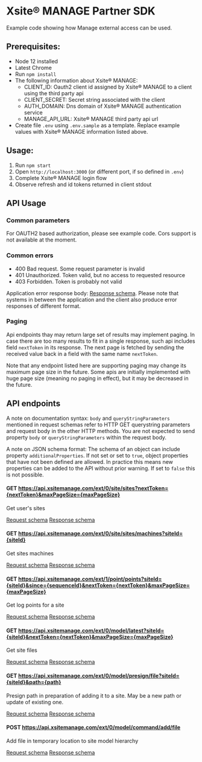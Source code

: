 # Xsite® MANAGE Partner SDK

Example code showing how Manage external access can be used.

## Prerequisites:

- Node 12 installed
- Latest Chrome
- Run `npm install`
- The following information about Xsite® MANAGE:
  - CLIENT_ID: Oauth2 client id assigned by Xsite® MANAGE to a client using the third party api
  - CLIENT_SECRET: Secret string associated with the client
  - AUTH_DOMAIN: Dns domain of Xsite® MANAGE authentication service
  - MANAGE_API_URL: Xsite® MANAGE third party api url
- Create file `.env` using `.env.sample` as a template. Replace example values
  with Xsite® MANAGE information listed above.

## Usage:

1. Run `npm start`
2. Open `http://localhost:3000` (or different port, if so defined in `.env`)
3. Complete Xsite® MANAGE login flow
4. Observe refresh and id tokens returned in client stdout

## API Usage

### Common parameters

For OAUTH2 based authorization, please see example code. Cors support is not available
at the moment.

### Common errors

- 400 Bad request. Some request parameter is invalid
- 401 Unauthorized. Token valid, but no access to requested resource
- 403 Forbidden. Token is probably not valid

Application error response body: [Response schema](schema/common-error-body.json).
Please note that systems in between the application and the client also produce
error responses of different format.

### Paging

Api endpoints thay may return large set of results may implement paging. In
case there are too many results to fit in a single response, such api includes
field `nextToken` in its response. The next page is fetched by sending
the received value back in a field with the same name `nextToken`.

Note that any endpoint listed here are supporting paging may change its maximum
page size in the future. Some apis are initially implemented with huge page
size (meaning no paging in effect), but it may be decreased in the future.

## API endpoints

A note on documentation syntax: `body` and `queryStringParameters` mentioned in request
schemas refer to HTTP GET querystring parameters and request body in the other HTTP methods.
You are not expected to send property `body` or `queryStringParameters` within the request body.

A note on JSON schema format: The schema of an object can include property `additionalProperties`. 
If not set or set to `true`, object properties that have not been defined are allowed. In practice 
this means new properties can be added to the API without prior warning. If set to `false` this
is not possible.

#### GET https://api.xsitemanage.com/ext/0/site/sites?nextToken={nextToken}&maxPageSize={maxPageSize}

Get user's sites

[Request schema](api/0/site/sites/get/request.json)
[Response schema](api/0/site/sites/get/response.json)

#### GET https://api.xsitemanage.com/ext/0/site/sites/machines?siteId={siteId}

Get sites machines

[Request schema](api/0/site/sites/machines/get/request.json)
[Response schema](api/0/site/sites/machines/get/response.json)

#### GET https://api.xsitemanage.com/ext/1/point/points?siteId={siteId}&since={sequenceId}&nextToken={nextToken}&maxPageSize={maxPageSize}

Get log points for a site

[Request schema](api/1/point/points/get/request.json)
[Response schema](api/1/point/points/get/response.json)

#### GET https://api.xsitemanage.com/ext/0/model/latest?siteId={siteId}&nextToken={nextToken}&maxPageSize={maxPageSize}

Get site files

[Request schema](api/0/model/latest/get/request.json)
[Response schema](api/0/model/latest/get/response.json)

#### GET https://api.xsitemanage.com/ext/0/model/presign/file?siteId={siteId}&path={path}

Presign path in preparation of adding it to a site. May be a new path or update of existing one.

[Request schema](api/0/model/presign/get/request.json)
[Response schema](api/0/model/presign/get/response.json)

#### POST https://api.xsitemanage.com/ext/0/model/command/add/file

Add file in temporary location to site model hierarchy

[Request schema](api/0/model/command/add/file/post/request.json)
[Response schema](api/0/model/command/add/file/post/response.json)
